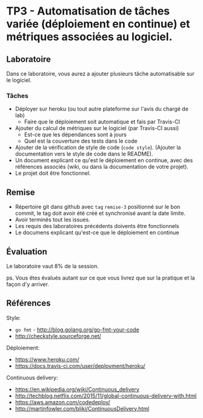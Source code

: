# TP3 - Automatisation de tâches variée (déploiement en continue) et métriques associées au logiciel.


## Laboratoire

Dans ce laboratoire, vous aurez a ajouter plusieurs tâche automatisable sur le logiciel.

### Tâches

- Déployer sur heroku (ou tout autre plateforme sur l'avis du chargé de lab)
  - Faire que le déploiement soit automatique et fais par Travis-CI
- Ajouter du calcul de métriques sur le logiciel (par Travis-CI aussi)
  - Est-ce que les dépendances sont à jours
  - Quel est la couverture des tests dans le code
- Ajouter de la vérification de style de code (`code style`). (Ajouter la documentation vers le style de code dans le README).
- Un document explicant ce qu'est le déploiement en continue, avec des références associés (wiki, ou dans la documentation de votre projet).
- Le projet doit être fonctionnel.

## Remise

- Répertoire git dans github avec `tag` `remise-3` positionné sur le bon commit,
    le tag doit avoir été créé et synchronisé avant la date limite.
- Avoir terminés tout les issues.
- Les requis des laboratoires précédents doivents être fonctionnels
- Le documens explicant qu'est-ce que le déploiement en continue

## Évaluation

Le laboratoire vaut 8% de la session.

ps. Vous êtes évalués autant sur ce que vous livrez que sur la pratique et la façon
d'y arriver.

## Références

Style:
- `go fmt` - http://blog.golang.org/go-fmt-your-code
- http://checkstyle.sourceforge.net/

Déploiement:
- https://www.heroku.com/
- https://docs.travis-ci.com/user/deployment/heroku/

Continuous delivery:
- https://en.wikipedia.org/wiki/Continuous_delivery
- http://techblog.netflix.com/2015/11/global-continuous-delivery-with.html
- https://aws.amazon.com/codedeploy/
- http://martinfowler.com/bliki/ContinuousDelivery.html
